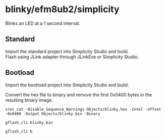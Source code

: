 blinky/efm8ub2/simplicity
==============

Blinks an LED at a 1 second interval.

Standard
-----------

Import the standard project into Simplicity Studio and build.  
Flash using JLink adapter through JLinkExe or Simplicity Studio.

Bootload
-----------

Import the bootload project into Simplicity Studio and build. 

Convert the hex file to binary and remove the first 0x0400 bytes
in the resulting binary image.

`srec_cat -Disable_Sequence_Warnings Objects/blinky.hex -Intel -offset -0x0400 -Output Objects/blinky.bin -Binary`

`gflash_cli blinky.bin`

`gflash_cli b`